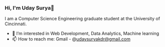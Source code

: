  ### Hi, I'm Uday Surya👋 
 I am a Computer Science Engineering graduate student at the University of Cincinnati.
- 👀 I’m interested in Web Development, Data Analytics, Machine learning 
- 📫 How to reach me: Gmail - @udaysuryakdr@gmail.com

<!---
udayreddy-ux/udayreddy-ux is a ✨ special ✨ repository because its `README.md` (this file) appears on your GitHub profile.
You can click the Preview link to take a look at your changes.
--->
